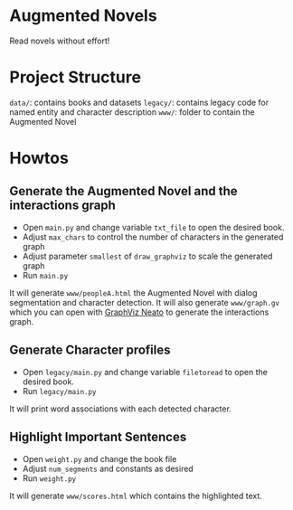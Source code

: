 # Augmented Novels
Read novels without effort!

Project Structure
=================

`data/`: contains books and datasets
`legacy/`: contains legacy code for named entity and character description
`www/`: folder to contain the Augmented Novel

Howtos
======

Generate the Augmented Novel and the interactions graph
-------------------------------------------------------

- Open `main.py` and change variable `txt_file` to open the desired book.
- Adjust `max_chars` to control the number of characters in the generated graph
- Adjust parameter `smallest` of `draw_graphviz` to scale the generated graph
- Run `main.py`

It will generate `www/peopleA.html` the Augmented Novel with dialog segmentation and character detection.
It will also generate `www/graph.gv` which you can open with [GraphViz Neato](http://www.graphviz.org/) to generate the interactions graph.


Generate Character profiles
---------------------------

- Open `legacy/main.py` and change variable `filetoread` to open the desired book.
- Run `legacy/main.py`

It will print word associations with each detected character.


Highlight Important Sentences
-----------------------------

- Open `weight.py` and change the book file
- Adjust `num_segments` and constants as desired
- Run `weight.py`

It will generate `www/scores.html` which contains the highlighted text.